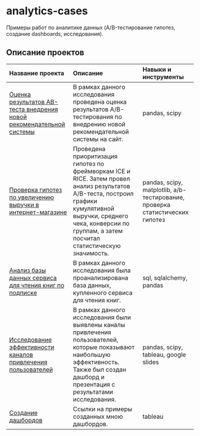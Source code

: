 # analytics-cases
Примеры работ по аналитике данных (A/B-тестирование гипотез, создание dashboards, исследования).
## Описание проектов
| Название проекта | Описание | Навыки и инструменты |
| :-------------------- | :-------------------- |:--------------------|
| [Оценка результатов AB-теста внедрения новой рекомендательной системы](https://github.com/Andrey-Timashev/analytics-cases/tree/main/AB-тестирование/Оценка%20результатов%20AB-теста%20внедрения%20новой%20рекомендательной%20системы) | В рамках данного исследования проведена оценка результатов A/B-тестирования по внедрению новой рекомендательной системы на сайт. | pandas, scipy |
| [Проверка гипотез по увеличению выручки в интернет-магазине](https://github.com/Andrey-Timashev/analytics-cases/tree/main/AB-тестирование/Проверка%20гипотез%20по%20увеличению%20выручки%20в%20интернет-магазине) | Проведена приоритизация гипотез по фреймворкам ICE и RICE. Затем провел анализ результатов A/B-теста, построил графики кумулятивной выручки, среднего чека, конверсии по группам, а затем посчитал статистическую значимость. | pandas, scipy, matplotlib, a/b-тестирование, проверка статистических гипотез |
| [Анализ базы данных сервиса для чтения книг по подписке](https://github.com/Andrey-Timashev/analytics-cases/tree/main/Анализ%20базы%20данных%20сервиса%20для%20чтения%20книг%20по%20подписке%20(SQL)) | В рамках данного исследования была проанализирована база данных, купленного сервиса для чтения книг. | sql, sqlalchemy, pandas |
| [Исследование эффективности каналов привлечения пользователей](https://github.com/Andrey-Timashev/analytics-cases/tree/main/Исследование%20эффективности%20каналов%20привлечения%20пользователей) | В рамках данного исследования были выявлены каналы привлечения пользователей, которые показывают наибольшую эффективность. Также был создан дашборд и презентация с результатами исследования. | pandas, scipy, tableau, google slides |
| [Создание дашбордов](https://github.com/Andrey-Timashev/analytics-cases/tree/main/Дашборды) | Ссылки на примеры созданных мною дашбордов. | tableau |
